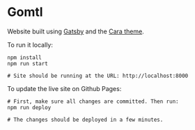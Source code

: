 # Gomtl

Website built using [Gatsby](https://www.gatsbyjs.com/docs) and the [Cara theme](https://github.com/LekoArts/gatsby-themes/tree/master/themes/gatsby-theme-cara).

To run it locally:

```shell
npm install
npm run start

# Site should be running at the URL: http://localhost:8000
```

To update the live site on Github Pages:

```shell
# First, make sure all changes are committed. Then run:
npm run deploy

# The changes should be deployed in a few minutes.
```
